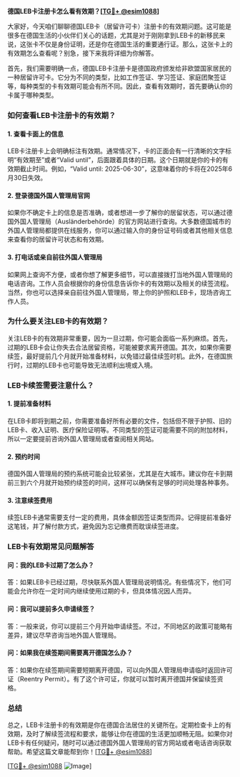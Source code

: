 **德国LEB卡注册卡怎么看有效期？[[TG💪+ @esim1088](https://t.me/s/esim1088)]**

大家好，今天咱们聊聊德国LEB卡（居留许可卡）注册卡的有效期问题。这可能是很多在德国生活的小伙伴们关心的话题，尤其是对于刚刚拿到LEB卡的新移民来说，这张卡不仅是身份证明，还是你在德国生活的重要通行证。那么，这张卡上的有效期怎么查看呢？别急，接下来我将详细为你解答。

首先，我们需要明确一点，德国LEB卡注册卡是德国政府颁发给非欧盟国家居民的一种居留许可卡。它分为不同的类型，比如工作签证、学习签证、家庭团聚签证等，每种类型的卡有效期可能会有所不同。因此，查看有效期时，首先要确认你的卡属于哪种类型。

### **如何查看LEB卡注册卡的有效期？**

#### **1. 查看卡面上的信息**
LEB卡注册卡上会明确标注有效期。通常情况下，卡的正面会有一行清晰的文字标明“有效期至”或者“Valid until”，后面跟着具体的日期。这个日期就是你的卡的有效期截止时间。例如，“Valid until: 2025-06-30”，这意味着你的卡将在2025年6月30日失效。

#### **2. 登录德国外国人管理局官网**
如果你不确定卡上的信息是否准确，或者想进一步了解你的居留状态，可以通过德国外国人管理局（Ausländerbehörde）的官方网站进行查询。大多数德国城市的外国人管理局都提供在线服务，你可以通过输入你的身份证号码或者其他相关信息来查看你的居留许可状态和有效期。

#### **3. 打电话或亲自前往外国人管理局**
如果网上查询不方便，或者你想了解更多细节，可以直接拨打当地外国人管理局的电话咨询。工作人员会根据你的身份信息告诉你卡的有效期以及相关的续签流程。当然，你也可以选择亲自前往外国人管理局，带上你的护照和LEB卡，现场咨询工作人员。

### **为什么要关注LEB卡的有效期？**

关注LEB卡的有效期非常重要，因为一旦过期，你可能会面临一系列麻烦。首先，过期的LEB卡会让你失去合法居留资格，可能被要求离开德国。其次，如果你需要续签，最好提前几个月就开始准备材料，以免错过最佳续签时机。此外，在德国旅行时，过期的LEB卡也可能导致无法顺利出境或入境。

### **LEB卡续签需要注意什么？**

#### **1. 提前准备材料**
在LEB卡即将到期之前，你需要准备好所有必要的文件，包括但不限于护照、旧的LEB卡、收入证明、医疗保险证明等。不同类型的签证可能需要不同的附加材料，所以一定要提前咨询外国人管理局或者查阅相关网站。

#### **2. 预约时间**
德国外国人管理局的预约系统可能会比较紧张，尤其是在大城市。建议你在卡到期前三到六个月就开始预约续签的时间，这样可以确保有足够的时间处理各种事务。

#### **3. 注意续签费用**
续签LEB卡通常需要支付一定的费用，具体金额因签证类型而异。记得提前准备好这笔钱，并了解付款方式，避免因为忘记缴费而耽误续签进度。

### **LEB卡有效期常见问题解答**

#### **问：我的LEB卡过期了怎么办？**
答：如果LEB卡已经过期，尽快联系外国人管理局说明情况。有些情况下，他们可能会允许你在一定时间内继续使用过期的卡，但具体情况因人而异。

#### **问：我可以提前多久申请续签？**
答：一般来说，你可以提前三个月开始申请续签。不过，不同地区的政策可能略有差异，建议尽早咨询当地外国人管理局。

#### **问：如果我在续签期间需要离开德国怎么办？**
答：如果你在续签期间需要短期离开德国，可以向外国人管理局申请临时返回许可证（Reentry Permit）。有了这个许可证，你就可以暂时离开德国并保留续签资格。

### **总结**

总之，LEB卡注册卡的有效期是你在德国合法居住的关键所在。定期检查卡上的有效期，及时了解续签流程和要求，能够让你在德国的生活更加顺畅无阻。如果你对LEB卡有任何疑问，随时可以通过德国外国人管理局的官方网站或者电话咨询获取帮助。希望这篇文章能帮到你！[[TG💪+ @esim1088](https://t.me/s/esim1088)]

[[TG💪+ @esim1088](https://t.me/s/esim1088) ![Image](https://i.postimg.cc/4NQfJmqS/Snipaste-2025-05-13-00-14-12.png)]